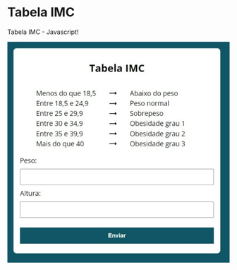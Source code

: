 # Tabela IMC

Tabela IMC - Javascript!

  <img src="./assets/img/imagem.jpeg" alt="Imagem da Tabela">
